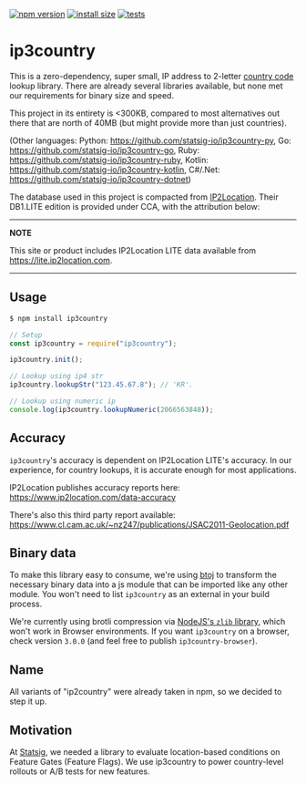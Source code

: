 [![npm version](https://badge.fury.io/js/ip3country.svg)](https://badge.fury.io/js/ip3country) [![install size](https://packagephobia.com/badge?p=ip3country)](https://packagephobia.com/result?p=ip3country) [![tests](https://github.com/statsig-io/ip3country/actions/workflows/tests.yml/badge.svg)](https://github.com/statsig-io/ip3country/actions/workflows/tests.yml)

# ip3country

This is a zero-dependency, super small, IP address to 2-letter [country code](https://en.wikipedia.org/wiki/ISO_3166-1_alpha-2) lookup library. There are already several libraries available, but none met our requirements for binary size and speed.

This project in its entirety is <300KB, compared to most alternatives out there that are north of 40MB (but might provide more than just countries).

(Other languages: Python: https://github.com/statsig-io/ip3country-py, Go: https://github.com/statsig-io/ip3country-go, Ruby: https://github.com/statsig-io/ip3country-ruby, Kotlin: https://github.com/statsig-io/ip3country-kotlin, C#/.Net: https://github.com/statsig-io/ip3country-dotnet)

The database used in this project is compacted from [IP2Location](https://lite.ip2location.com/database/ip-country). Their DB1.LITE edition is provided under CCA, with the attribution below:

---

**NOTE**

This site or product includes IP2Location LITE data available from <a href="https://lite.ip2location.com">https://lite.ip2location.com</a>.

---

## Usage

```bash
$ npm install ip3country
```

```js
// Setup
const ip3country = require("ip3country");

ip3country.init();

// Lookup using ip4 str
ip3country.lookupStr("123.45.67.8"); // 'KR'.

// Lookup using numeric ip
console.log(ip3country.lookupNumeric(2066563848));
```

## Accuracy

`ip3country`'s accuracy is dependent on IP2Location LITE's accuracy. In our experience, for country lookups, it is accurate enough for most applications.

IP2Location publishes accuracy reports here: https://www.ip2location.com/data-accuracy

There's also this third party report available: https://www.cl.cam.ac.uk/~nz247/publications/JSAC2011-Geolocation.pdf

## Binary data

To make this library easy to consume, we're using [btoj](https://github.com/statsig-io/btoj) to transform the necessary binary data into a js module that can be imported like any other module. You won't need to list `ip3country` as an external in your build process.

We're currently using brotli compression via [NodeJS's `zlib` library](https://nodejs.org/api/zlib.html#zlib_zlib_brotlicompresssync_buffer_options), which won't work in Browser environments. If you want `ip3country` on a browser, check version `3.0.0` (and feel free to publish `ip3country-browser`).

## Name

All variants of "ip2country" were already taken in npm, so we decided to step it up.

## Motivation

At [Statsig](https://www.statsig.com), we needed a library to evaluate location-based conditions on Feature Gates (Feature Flags). We use ip3country to power country-level rollouts or A/B tests for new features.
